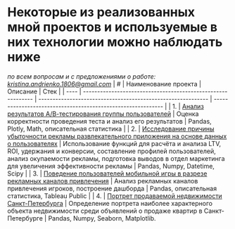 # Некоторые из реализованных мной проектов и используемые в них технологии можно наблюдать ниже
*по всем вопросам и с предложениями о работе: kristina.andrienko.1806@gmail.com*
| #    | Наименование проекта                | Описание                                                     | Стек                                                         |
| ---- | ------------------------------------------------------------ | ------------------------------------------------------------ | ------------------------------------------------------------ |
| 1.   | [Анализ результатов А/В-тестирования группы пользователей](https://github.com/Kristina-Smirnova-1806/Completed-studies/tree/main/%D0%90%D0%BD%D0%B0%D0%BB%D0%B8%D0%B7%20%D1%80%D0%B5%D0%B7%D1%83%D0%BB%D1%8C%D1%82%D0%B0%D1%82%D0%BE%D0%B2%20%D0%90%D0%92-%D1%82%D0%B5%D1%81%D1%82%D0%B8%D1%80%D0%BE%D0%B2%D0%B0%D0%BD%D0%B8%D1%8F%20%D0%B3%D1%80%D1%83%D0%BF%D0%BF%D1%8B%20%D0%BF%D0%BE%D0%BB%D1%8C%D0%B7%D0%BE%D0%B2%D0%B0%D1%82%D0%B5%D0%BB%D0%B5%D0%B9) | Oценка корректности проведения теста и анализ его результатов | Pandas, Plotly, Math, описательная статистика      |
| 2.   | [Исследование причины убыточности рекламы развлекательного приложения на основе данных о пользователях](https://github.com/Kristina-Smirnova-1806/Completed-studies/tree/main/%D0%98%D1%81%D1%81%D0%BB%D0%B5%D0%B4%D0%BE%D0%B2%D0%B0%D0%BD%D0%B8%D0%B5%20%D1%83%D0%B1%D1%8B%D1%82%D0%BE%D1%87%D0%BD%D0%BE%D1%81%D1%82%D0%B8%20%D1%80%D0%B5%D0%BA%D0%BB%D0%B0%D0%BC%D1%8B%20%D1%80%D0%B0%D0%B7%D0%B2%D0%BB%D0%B5%D0%BA%D0%B0%D1%82%D0%B5%D0%BB%D1%8C%D0%BD%D0%BE%D0%B3%D0%BE%20%D0%BF%D1%80%D0%B8%D0%BB%D0%BE%D0%B6%D0%B5%D0%BD%D0%B8%D1%8F) | Использование функций для расчёта и анализа LTV, ROI, удержания и конверсии, составление профилей пользователей, анализ окупаемости рекламы, подготовка выводов в отдел маркетинга для увеличения эффективности рекламы | Pandas, Numpy, Datetime, Scipy |
| 3.   | [Поведение пользователей мобильной игры в разрезе рекламных каналов привлечения](https://github.com/Kristina-Smirnova-1806/Completed-studies/tree/main/%D0%9F%D0%BE%D0%B2%D0%B5%D0%B4%D0%B5%D0%BD%D0%B8%D0%B5%20%D0%BF%D0%BE%D0%BB%D1%8C%D0%B7%D0%BE%D0%B2%D0%B0%D1%82%D0%B5%D0%BB%D0%B5%D0%B9%20%D0%BC%D0%BE%D0%B1%D0%B8%D0%BB%D1%8C%D0%BD%D0%BE%D0%B9%20%D0%B8%D0%B3%D1%80%D1%8B%20%D0%B2%20%D1%80%D0%B0%D0%B7%D1%80%D0%B5%D0%B7%D0%B5%20%D1%80%D0%B5%D0%BA%D0%BB%D0%B0%D0%BC%D0%BD%D1%8B%D1%85%20%D0%BA%D0%B0%D0%BD%D0%B0%D0%BB%D0%BE%D0%B2%20%D0%BF%D1%80%D0%B8%D0%B2%D0%BB%D0%B5%D1%87%D0%B5%D0%BD%D0%B8%D1%8F) | Анализ рекламных каналов привлечения игроков, построение дашборда           | Pandas, описательная статистика, Tableau Public |
| 4.  | [Портрет продаваемой недвижимости Санкт-Петербурга](https://github.com/Kristina-Smirnova-1806/Completed-studies/tree/main/%D0%9F%D0%BE%D0%B2%D0%B5%D0%B4%D0%B5%D0%BD%D0%B8%D0%B5%20%D0%BF%D0%BE%D0%BB%D1%8C%D0%B7%D0%BE%D0%B2%D0%B0%D1%82%D0%B5%D0%BB%D0%B5%D0%B9%20%D0%BC%D0%BE%D0%B1%D0%B8%D0%BB%D1%8C%D0%BD%D0%BE%D0%B9%20%D0%B8%D0%B3%D1%80%D1%8B%20%D0%B2%20%D1%80%D0%B0%D0%B7%D1%80%D0%B5%D0%B7%D0%B5%20%D1%80%D0%B5%D0%BA%D0%BB%D0%B0%D0%BC%D0%BD%D1%8B%D1%85%20%D0%BA%D0%B0%D0%BD%D0%B0%D0%BB%D0%BE%D0%B2%20%D0%BF%D1%80%D0%B8%D0%B2%D0%BB%D0%B5%D1%87%D0%B5%D0%BD%D0%B8%D1%8F) | Определение портрета наиболее характерного объекта недвижимости среди объявлений о продаже квартир в Санкт-Петербурге           | Pandas, Numpy, Seaborn, Matplotlib. 
